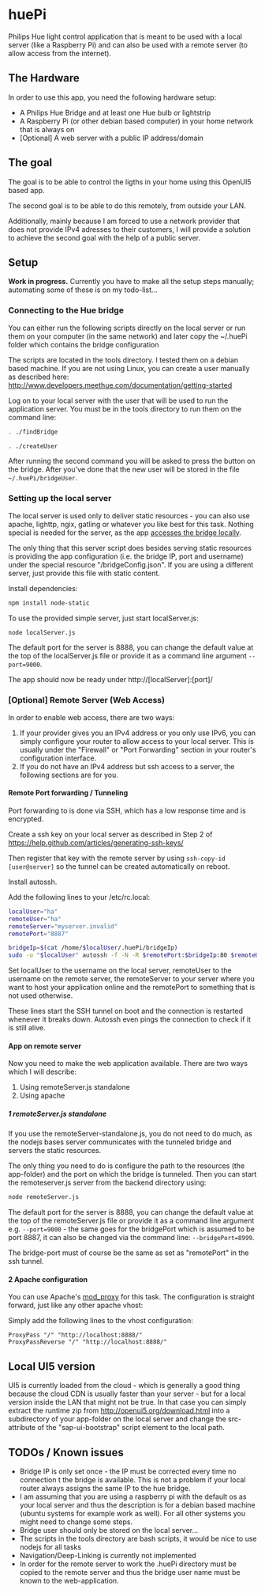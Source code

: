 # huePi
Philips Hue light control application that is meant to be used with a local server (like a Raspberry Pi) and can also be used with a remote server (to allow access from the internet).

## The Hardware

In order to use this app, you need the following hardware setup:

 * A Philips Hue Bridge and at least one Hue bulb or lightstrip
 * A Raspberry Pi (or other debian based computer) in your home network that is always on
 * [Optional] A web server with a public IP address/domain

## The goal

The goal is to be able to control the ligths in your home using this OpenUI5 based app.

The second goal is to be able to do this remotely, from outside your LAN.

Additionally, mainly because I am forced to use a network provider that does not provide IPv4 adresses to their customers, I will provide a solution to achieve the second goal with the help of a public server.


## Setup

**Work in progress.** Currently you have to make all the setup steps manually; automating some of these is on my todo-list...





### Connecting to the Hue bridge

You can either run the following scripts directly on the local server or run them on your computer (in the same network) and later copy the ~/.huePi folder which contains the bridge configuration

The scripts are located in the tools directory. I tested them on a debian based machine. If you are not using Linux, you can create a user manually as described here: http://www.developers.meethue.com/documentation/getting-started

Log on to your local server with the user that will be used to run the application server.
You must be in the tools directory to run them on the command line:

```sh
. ./findBridge

. ./createUser
```

After running the second command you will be asked to press the button on the bridge. After you've done that the new user will be stored in the file `~/.huePi/bridgeUser`.

### Setting up the local server

The local server is used only to deliver static resources - you can also use apache, lighttp, ngix, gatling or whatever you like best for this task. Nothing special is needed for the server, as the app <a href="https://de.wikipedia.org/wiki/Cross-Origin_Resource_Sharing">accesses the bridge locally</a>.

The only thing that this server script does besides serving static resources is providing the app configuration (i.e. the bridge IP, port and username) under the special resource "/bridgeConfig.json". If you are using a different server, just provide this file with static content.

Install dependencies:

```sh
npm install node-static
```


To use the provided simple server, just start localServer.js:

```sh
node localServer.js
```
The default port for the server is 8888, you can change the default value at the top of the localServer.js file or provide it as a command line argument `--port=9000`.

The app should now be ready under http://[localServer]:[port]/

### [Optional] Remote Server (Web Access)

In order to enable web access, there are two ways:

 1. If your provider gives you an IPv4 address or you only use IPv6, you can simply configure your router to allow access to your local server. This is usually under the "Firewall" or "Port Forwarding" section in your router's configuration interface.
 2. If you do not have an IPv4 address but ssh access to a server, the following sections are for you.

#### Remote Port forwarding / Tunneling

Port forwarding to is done via SSH, which has a low response time and is encrypted.

Create a ssh key on your local server as described in Step 2 of  https://help.github.com/articles/generating-ssh-keys/

Then register that key with the remote server by using `ssh-copy-id [user@server]` so the tunnel can be created automatically on reboot.

Install autossh.

Add the following lines to your /etc/rc.local:
```sh
localUser="ha"
remoteUser="ha"
remoteServer="myserver.invalid"
remotePort="8887"

bridgeIp=$(cat /home/$localUser/.huePi/bridgeIp)
sudo -u "$localUser" autossh -f -N -R $remotePort:$bridgeIp:80 $remoteUser@$remoteServer
```

Set localUser to the username on the local server, remoteUser to the username on the remote server, the remoteServer to your server where you want to host your application online and the remotePort to something that is not used otherwise.

These lines start the SSH tunnel on boot and the connection is restarted whenever it breaks down. Autossh even pings the connection to check if it is still alive.

#### App on remote server

Now you need to make the web application available. There are two ways which I will describe:

 1. Using remoteServer.js standalone
 2. Using apache

##### 1 remoteServer.js standalone

If you use the remoteServer-standalone.js, you do not need to do much, as the nodejs bases server communicates with the tunneled bridge and servers the static resources.

 The only thing you need to do is configure the path to the resources (the app-folder) and the port on which the bridge is tunneled.
 Then you can start the remoteserver.js server from the backend directory using:

```sh
node remoteServer.js
```

The default port for the server is 8888, you can change the default value at the top of the remoteServer.js file or provide it as a command line argument e.g. `--port=9000` - the same goes for the bridgePort which is assumed to be port 8887, it can also be changed via the command line: `--bridgePort=8999`.

The bridge-port must of course be the same as set as "remotePort" in the ssh tunnel.

#### 2 Apache configuration

You can use Apache's <a href="http://httpd.apache.org/docs/current/mod/mod_proxy.html">mod_proxy</a> for this task. The configuration is straight forward, just like any other apache vhost:

Simply add the following lines to the vhost configuration:

```
ProxyPass "/" "http://localhost:8888/"
ProxyPassReverse "/" "http://localhost:8888/"
```

## Local UI5 version

UI5 is currently loaded from the cloud - which is generally a good thing because the cloud CDN is usually faster than your server - but for a local version inside the LAN that might not be true. In that case you can simply extract the runtime zip from http://openui5.org/download.html into a subdirectory of your app-folder on the local server and change the src-attribute of the "sap-ui-bootstrap" script element to the local path.

## TODOs / Known issues

 * Bridge IP is only set once - the IP must be corrected every time no connection t the bridge is available. This is not a problem if your local router always assigns the same IP to the hue bridge.
 * I am assuming that you are using a raspberry pi with the default os as your local server and thus the description is for a debian based machine (ubuntu systems for example work as well). For all other systems you might need to change some steps.
 * Bridge user should only be stored on the local server...
 * The scripts in the tools directory are bash scripts, it would be nice to use nodejs for all tasks
 * Navigation/Deep-Linking is currently not implemented
 * In order for the remote server to work the .huePi directory must be copied to the remote server and thus the bridge user name must be known to the web-application.
